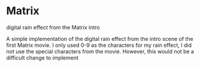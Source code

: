 # Matrix
digital rain effect from the Matrix intro

A simple implementation of the digital rain effect from the intro scene of the first Matrix movie.
I only used 0-9 as the characters for my rain effect, I did not use the special characters from the movie. 
However, this would not be a difficult change to implement
